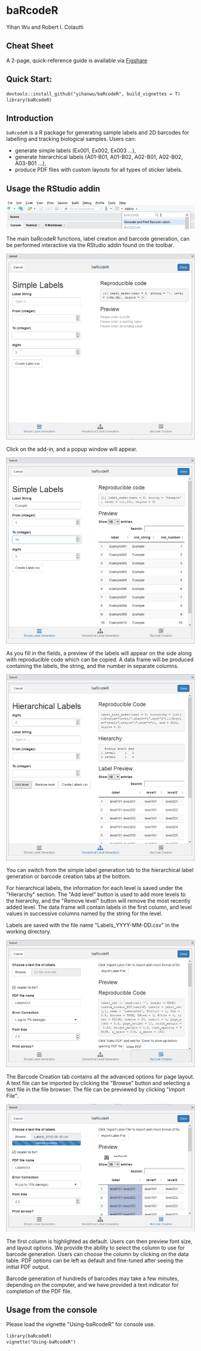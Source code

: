 # baRcodeR

Yihan Wu and Robert I. Colautti

## Cheat Sheet

A 2-page, quick-reference guide is available via [Figshare](https://dx.doi.org/10.6084/m9.figshare.7043309)

## Quick Start:

```
devtools::install_github("yihanwu/baRcodeR", build_vignettes = T)
library(baRcodeR)
```

## Introduction

`baRcodeR` is a R package for generating sample labels and 2D barcodes for labelling and tracking biological samples. Users can: 

* generate simple labels (Ex001, Ex002, Ex003 ...),
* generate hierarchical labels (A01-B01, A01-B02, A02-B01, A02-B02, A03-B01 ...),
* produce PDF files with custom layouts for all types of sticker labels.

## Usage the RStudio addin 

![Screenshot of add-in toolbar](man/figures/add-in-screenshot.png)

The main baRcodeR functions, label creation and barcode generation, can be performed interactive via the RStudio addin found on the toolbar. 

![Screenshot of the simple labels tab](man/figures/tab-1-screenshot.png)

Click on the add-in, and a popup window will appear.

![Active simple labels tab](man/figures/tab-1-screenshot-2.png)

As you fill in the fields, a preview of the labels will appear on the side along with reproducible code which can be copied. A data frame will be produced containing the labels, the string, and the number in separate columns.  

![Screenshot of the hierarchical labels tab](man/figures/tab-2-screenshot.png)

You can switch from the simple label generation tab to the hierarchical label generation or barcode creation tabs at the bottom.

For hierarchical labels, the information for each level is saved under the "Hierarchy" section. The "Add level" button is used to add more levels to the hierarchy, and the "Remove level" button will remove the most recently added level. The data frame will contain labels in the first column, and level values in successive columns named by the string for the level. 

Labels are saved with the file name "Labels_YYYY-MM-DD.csv" in the working directory.


![Screenshot of PDF creation tab](man/figures/tab-3-screenshot.png)

The Barcode Creation tab contains all the advanced options for page layout. A text file can be imported by clicking the "Browse" button and selecting a text file in the file browser. The file can be previewed by clicking "Import File". 

![Screenshot of Column Selection](man/figures/tab-3-screenshot-2.png)

The first column is highlighted as default. Users can then preview font size, and layout options. We provide the ability to select the column to use for barcode generation. Users can choose the column by clicking on the data table. PDF options can be left as default and fine-tuned after seeing the initial PDF output. 

Barcode generation of hundreds of barcodes may take a few minutes, depending on the computer, and we have provided a text indicator for completion of the PDF file.


## Usage from the console

Please load the vignette "Using-baRcodeR" for console use.

```
library(baRcodeR)
vignette("Using-baRcodeR")
```

